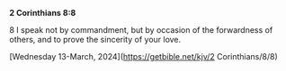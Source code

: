 **2 Corinthians 8:8**

8 I speak not by commandment, but by occasion of the forwardness of others, and to prove the sincerity of your love.

[Wednesday 13-March, 2024](https://getbible.net/kjv/2 Corinthians/8/8)
